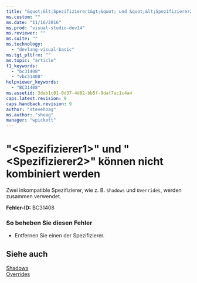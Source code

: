 ```yaml
---
title: "&quot;&lt;Spezifizierer1&gt;&quot; und &quot;&lt;Spezifizierer2&gt;&quot; k&#246;nnen nicht kombiniert werden | Microsoft Docs"
ms.custom: ""
ms.date: "11/16/2016"
ms.prod: "visual-studio-dev14"
ms.reviewer: ""
ms.suite: ""
ms.technology: 
  - "devlang-visual-basic"
ms.tgt_pltfrm: ""
ms.topic: "article"
f1_keywords: 
  - "bc31408"
  - "vbc31408"
helpviewer_keywords: 
  - "BC31408"
ms.assetid: 3dab1c01-0d37-4d82-bb5f-9daf7ac1c4a4
caps.latest.revision: 9
caps.handback.revision: 9
author: "stevehoag"
ms.author: "shoag"
manager: "wpickett"
---
```

# &quot;&lt;Spezifizierer1&gt;&quot; und &quot;&lt;Spezifizierer2&gt;&quot; k&#246;nnen nicht kombiniert werden
Zwei inkompatible Spezifizierer, wie z. B. `Shadows` und `Overrides`, werden zusammen verwendet.  
  
 **Fehler\-ID:** BC31408  
  
### So beheben Sie diesen Fehler  
  
-   Entfernen Sie einen der Spezifizierer.  
  
## Siehe auch  
 [Shadows](../../visual-basic/language-reference/modifiers/shadows.md)   
 [Overrides](../../visual-basic/language-reference/modifiers/overrides.md)